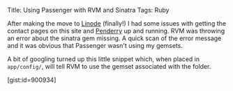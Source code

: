 Title: Using Passenger with RVM and Sinatra
Tags: Ruby

After making the move to [Linode](http://linode.com) (finally!) I had some issues with getting the contact pages on this site and [Penderry](http://Penderry.com) up and running. RVM was throwing an error about the sinatra gem missing. A quick scan of the error message and it was obvious that Passenger wasn't using my gemsets.

A bit of googling turned up this little snippet which, when placed in `app/config/`, will tell RVM to use the gemset associated with the folder.

[gist:id=900934]
